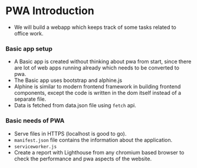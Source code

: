 # PWA Introduction
- We will build a webapp which keeps track of some tasks related to office work.

### Basic app setup
- A Basic app is created without thinking about pwa from start, since there are lot of web apps running already which needs to be converted to pwa.
- The Basic app uses bootstrap and alphine.js
- Alphine is similar to modern frontend framework in building frontend components, except the code is written in the dom itself instead of a separate file.
- Data is fetched from data.json file using `fetch` api.

### Basic needs of PWA
- Serve files in HTTPS (localhost is good to go).
- `manifest.json` file contains the information about the application.
- `serviceworker.js`
- Create a report with Lighthouse from any chromium based browser to check the performance and pwa aspects of the website.